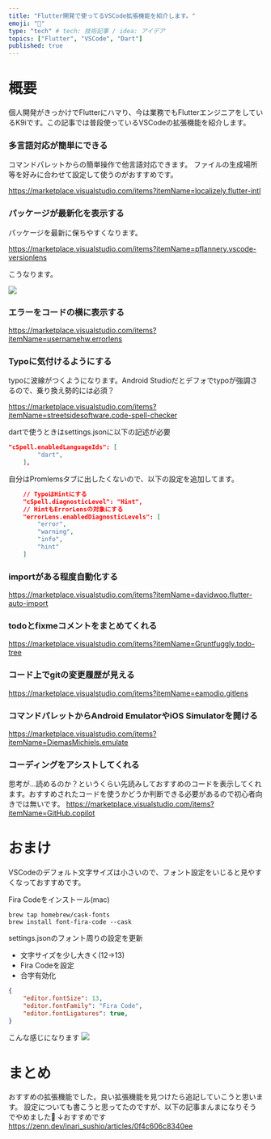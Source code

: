 ```yaml
---
title: "Flutter開発で使ってるVSCode拡張機能を紹介します。"
emoji: "🐙"
type: "tech" # tech: 技術記事 / idea: アイデア
topics: ["Flutter", "VSCode", "Dart"]
published: true
---
```


# 概要
個人開発がきっかけでFlutterにハマり、今は業務でもFlutterエンジニアをしているK9iです。この記事では普段使っているVSCodeの拡張機能を紹介します。

### 多言語対応が簡単にできる
コマンドパレットからの簡単操作で他言語対応できます。
ファイルの生成場所等を好みに合わせて設定して使うのがおすすめです。

https://marketplace.visualstudio.com/items?itemName=localizely.flutter-intl
### パッケージが最新化を表示する
パッケージを最新に保ちやすくなります。

https://marketplace.visualstudio.com/items?itemName=pflannery.vscode-versionlens

こうなります。

![](https://storage.googleapis.com/zenn-user-upload/c981c5536577-20211209.png)

### エラーをコードの横に表示する

https://marketplace.visualstudio.com/items?itemName=usernamehw.errorlens

### Typoに気付けるようにする
typoに波線がつくようになります。Android Studioだとデフォでtypoが強調さるので、乗り換え勢的には必須？

https://marketplace.visualstudio.com/items?itemName=streetsidesoftware.code-spell-checker

dartで使うときはsettings.jsonに以下の記述が必要
```json:settings.json
"cSpell.enabledLanguageIds": [
        "dart",
    ],
```
自分はPromlemsタブに出したくないので、以下の設定を追加してます。
```json:settings.json
    // TypoはHintにする
    "cSpell.diagnosticLevel": "Hint",
    // HintもErrorLensの対象にする
    "errorLens.enabledDiagnosticLevels": [
        "error",
        "warning",
        "info",
        "hint"
    ]
```

### importがある程度自動化する

https://marketplace.visualstudio.com/items?itemName=davidwoo.flutter-auto-import

### todoとfixmeコメントをまとめてくれる

https://marketplace.visualstudio.com/items?itemName=Gruntfuggly.todo-tree

### コード上でgitの変更履歴が見える

https://marketplace.visualstudio.com/items?itemName=eamodio.gitlens

### コマンドパレットからAndroid EmulatorやiOS Simulatorを開ける

https://marketplace.visualstudio.com/items?itemName=DiemasMichiels.emulate

### コーディングをアシストしてくれる
思考が…読めるのか？というくらい先読みしておすすめのコードを表示してくれます。おすすめされたコードを使うかどうか判断できる必要があるので初心者向きでは無いです。
https://marketplace.visualstudio.com/items?itemName=GitHub.copilot

# おまけ
VSCodeのデフォルト文字サイズは小さいので、フォント設定をいじると見やすくなっておすすめです。

Fira Codeをインストール(mac)
```
brew tap homebrew/cask-fonts
brew install font-fira-code --cask
```
settings.jsonのフォント周りの設定を更新
- 文字サイズを少し大きく(12->13)
- Fira Codeを設定
- 合字有効化
```json:settings.json
{
    "editor.fontSize": 13,
    "editor.fontFamily": "Fira Code",
    "editor.fontLigatures": true,
}
```
こんな感じになります
![](https://storage.googleapis.com/zenn-user-upload/a53185aea7b3-20211209.png)

# まとめ
おすすめの拡張機能でした。良い拡張機能を見つけたら追記していこうと思います。
設定についても書こうと思ってたのですが、以下の記事まんまになりそうでやめました🥺
↓おすすめです
https://zenn.dev/inari_sushio/articles/0f4c606c8340ee